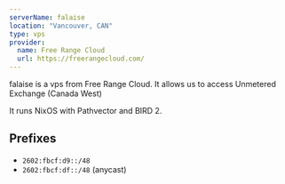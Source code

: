 ```yaml
---
serverName: falaise
location: "Vancouver, CAN"
type: vps
provider:
  name: Free Range Cloud
  url: https://freerangecloud.com/
---
```


falaise is a vps from Free Range Cloud. It allows us to access Unmetered Exchange (Canada West)

It runs NixOS with Pathvector and BIRD 2.

## Prefixes

- `2602:fbcf:d9::/48`
- `2602:fbcf:df::/48` (anycast)
